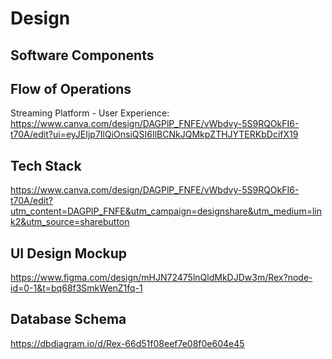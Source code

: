 # Design
## Software Components

## Flow of Operations
Streaming Platform - User Experience: https://www.canva.com/design/DAGPlP_FNFE/vWbdvy-5S9RQOkFI6-t70A/edit?ui=eyJEIjp7IlQiOnsiQSI6IlBCNkJQMkpZTHJYTERKbDcifX19

## Tech Stack
https://www.canva.com/design/DAGPlP_FNFE/vWbdvy-5S9RQOkFI6-t70A/edit?utm_content=DAGPlP_FNFE&utm_campaign=designshare&utm_medium=link2&utm_source=sharebutton

## UI Design Mockup
https://www.figma.com/design/mHJN72475lnQldMkDJDw3m/Rex?node-id=0-1&t=bq68f3SmkWenZ1fq-1

## Database Schema
https://dbdiagram.io/d/Rex-66d51f08eef7e08f0e604e45
